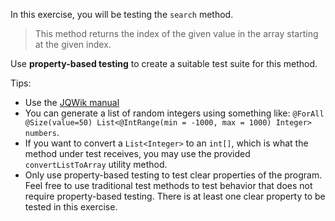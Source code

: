 In this exercise, you will be testing the `search` method.

> This method returns the index of the given value in the array starting at the given index.

Use **property-based testing** to create a suitable test suite for this method.

Tips:

- Use the [JQWik manual](https://jqwik.net/docs/current/user-guide.html)
- You can generate a list of random integers using something like:
`@ForAll @Size(value=50) List<@IntRange(min = -1000, max = 1000) Integer> numbers`.  
- If you want to convert a `List<Integer>` to an `int[]`, which is what the method under test receives, you may use the provided `convertListToArray` utility method.  
- Only use property-based testing to test clear properties of the program. Feel free to use traditional test methods to test behavior that does not require property-based testing. There is at least one clear property to be tested in this exercise. 